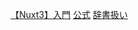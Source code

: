 [【Nuxt3】入門](https://zenn.dev/knm/articles/f1d642d954f41b)
[公式](https://nuxt.com/docs/getting-started/installation)
[辞書扱い](https://reffect.co.jp/vue/nuxt3)
